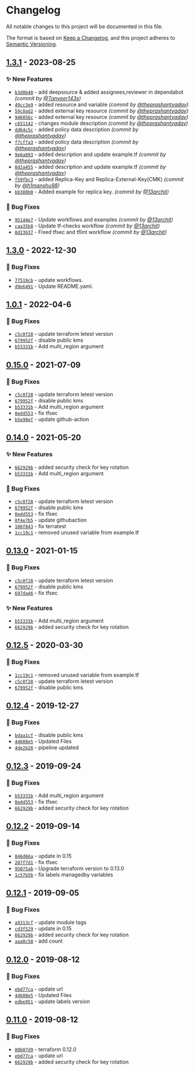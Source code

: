 # Changelog
All notable changes to this project will be documented in this file.

The format is based on [Keep a Changelog](https://keepachangelog.com/en/1.0.0/),
and this project adheres to [Semantic Versioning](https://semver.org/spec/v2.0.0.html).

## [1.3.1] - 2023-08-25
### :sparkles: New Features
- [`b3d8b40`](https://github.com/clouddrove/terraform-aws-kms/commit/b3d8b4021a72d8a758e20d15b56761b3337e0485) - add deepsource & added assignees,reviewer in dependabot *(commit by [@Tanveer143s](https://github.com/Tanveer143s))*
- [`49cc3e9`](https://github.com/clouddrove/terraform-aws-kms/commit/49cc3e9ce3936b509a95b4575cc9204dd924748f) - added resource and variable *(commit by [@theprashantyadav](https://github.com/theprashantyadav))*
- [`59c8ad2`](https://github.com/clouddrove/terraform-aws-kms/commit/59c8ad219d9583f58b5c108456b8e466c24a7b51) - added external key resource *(commit by [@theprashantyadav](https://github.com/theprashantyadav))*
- [`946056c`](https://github.com/clouddrove/terraform-aws-kms/commit/946056ccc160a35f860adf3383e621d69410d045) - added external key resource *(commit by [@theprashantyadav](https://github.com/theprashantyadav))*
- [`c651142`](https://github.com/clouddrove/terraform-aws-kms/commit/c651142bc29e3a29c7db56c8f524ad83cc9bd980) - changes module description *(commit by [@theprashantyadav](https://github.com/theprashantyadav))*
- [`dd64c5c`](https://github.com/clouddrove/terraform-aws-kms/commit/dd64c5c5f8d2cef2623858d26c603d0fe6992031) - added policy data description *(commit by [@theprashantyadav](https://github.com/theprashantyadav))*
- [`f7cffa3`](https://github.com/clouddrove/terraform-aws-kms/commit/f7cffa36d3a2d56b71987c461fe50f334bdd9161) - added policy data description *(commit by [@theprashantyadav](https://github.com/theprashantyadav))*
- [`9e6a893`](https://github.com/clouddrove/terraform-aws-kms/commit/9e6a893365d61465fd172e8b0188c5e51f55a316) - added description and update example.tf *(commit by [@theprashantyadav](https://github.com/theprashantyadav))*
- [`0d2a455`](https://github.com/clouddrove/terraform-aws-kms/commit/0d2a455de7526435bfa14f480692f9782e9f57c4) - added description and update example.tf *(commit by [@theprashantyadav](https://github.com/theprashantyadav))*
- [`f59fbc3`](https://github.com/clouddrove/terraform-aws-kms/commit/f59fbc375ebd5b50f4e7035c109aa664c80d06a3) - added Replica-Key and Replica-External-Key(CMK) *(commit by [@h1manshu98](https://github.com/h1manshu98))*
- [`bb380b0`](https://github.com/clouddrove/terraform-aws-kms/commit/bb380b0cb14bd0b85e34d6d18d6adccc0d23e557) - Added example for replica key. *(commit by [@13archit](https://github.com/13archit))*

### :bug: Bug Fixes
- [`95144e7`](https://github.com/clouddrove/terraform-aws-kms/commit/95144e7a4192733a2275ac849133c81218534652) - Update workflows and examples *(commit by [@13archit](https://github.com/13archit))*
- [`caa35b8`](https://github.com/clouddrove/terraform-aws-kms/commit/caa35b8899864631f08959d43d17d6b3d0a5611c) - Update tf-checks workflow *(commit by [@13archit](https://github.com/13archit))*
- [`0d23637`](https://github.com/clouddrove/terraform-aws-kms/commit/0d236376fb3bfabb24b56ac51d80d49a72c49d56) - Fixed tfsec and tflint workflow *(commit by [@13archit](https://github.com/13archit))*


## [1.3.0] - 2022-12-30
### :bug: Bug Fixes
- [`77519cb`](https://github.com/clouddrove/terraform-aws-kms/commit/77519cb4d997633fd5d1b90fd33cdd11f6da7676) - update workflows.
- [`d9e6491`](https://github.com/clouddrove/terraform-aws-kms/commit/d9e64911a2f67f8e599d7244cdce43dd24a3860b) - Update README.yaml.


## [1.0.1] - 2022-04-6
### :bug: Bug Fixes
- [`c5c0f28`](https://github.com/clouddrove/terraform-aws-kms/commit/c5c0f28b88d536ea6bec33a5f4787a8bfe4e1160) - update terraform letest version
- [`679952f`](https://github.com/clouddrove/terraform-aws-kms/commit/679952f21d9b36a4b429798783cc97917f0a4b59) - disable public kms
- [`b53331b`](https://github.com/clouddrove/terraform-aws-kms/commit/b53331b94764af6df017d0c9fc78e365ef603352) - Add multi_region argument


## [0.15.0] - 2021-07-09
### :bug: Bug Fixes
- [`c5c0f28`](https://github.com/clouddrove/terraform-aws-kms/commit/c5c0f28b88d536ea6bec33a5f4787a8bfe4e1160) - update terraform letest version
- [`679952f`](https://github.com/clouddrove/terraform-aws-kms/commit/679952f21d9b36a4b429798783cc97917f0a4b59) - disable public kms
- [`b53331b`](https://github.com/clouddrove/terraform-aws-kms/commit/b53331b94764af6df017d0c9fc78e365ef603352) - Add multi_region argument
- [`0edd553`](https://github.com/clouddrove/terraform-aws-kms/commit/0edd553af020fc45bd505b8e3c00e05cbeab9248) - fix tfsec
- [`b5e98ef`](https://github.com/clouddrove/terraform-aws-kms/commit/b5e98ef5e0fd95bf8a44e6598ea6b5ae58b1dbf9) - update github-action

## [0.14.0] - 2021-05-20
### :sparkles: New Features
- [`662929b`](https://github.com/clouddrove/terraform-aws-kms/commit/662929b9943147b77da8e2ee93578d423160148a) - added security check for key rotation
- [`b53331b`](https://github.com/clouddrove/terraform-aws-kms/commit/b53331b94764af6df017d0c9fc78e365ef603352) - Add multi_region argument


### :bug: Bug Fixes
- [`c5c0f28`](https://github.com/clouddrove/terraform-aws-kms/commit/c5c0f28b88d536ea6bec33a5f4787a8bfe4e1160) - update terraform letest version
- [`679952f`](https://github.com/clouddrove/terraform-aws-kms/commit/679952f21d9b36a4b429798783cc97917f0a4b59) - disable public kms
- [`0edd553`](https://github.com/clouddrove/terraform-aws-kms/commit/0edd553af020fc45bd505b8e3c00e05cbeab9248) - fix tfsec
- [`0f4e7b5`](https://github.com/clouddrove/terraform-aws-kms/commit/0f4e7b53d31e81e4a4f0ecdc61b5e77569dd6369) - update githubaction
- [`186f843`](https://github.com/clouddrove/terraform-aws-kms/commit/186f84360e43694e56de2241d4ecf55e7facc42e) - fix terratest
- [`1cc19c1`](https://github.com/clouddrove/terraform-aws-kms/commit/1cc19c1cf1484cf6f51ab749e3ac20fac5c5c021) - removed unused variable from example.tf

## [0.13.0] - 2021-01-15
### :bug: Bug Fixes
- [`c5c0f28`](https://github.com/clouddrove/terraform-aws-kms/commit/c5c0f28b88d536ea6bec33a5f4787a8bfe4e1160) - update terraform letest version
- [`679952f`](https://github.com/clouddrove/terraform-aws-kms/commit/679952f21d9b36a4b429798783cc97917f0a4b59) - disable public kms
- [`697da46`](https://github.com/clouddrove/terraform-aws-kms/commit/697da46e385cb4cf3c0e55f4f783f86f88f79365) - fix tfsec

### :sparkles: New Features
- [`b53331b`](https://github.com/clouddrove/terraform-aws-kms/commit/b53331b94764af6df017d0c9fc78e365ef603352) - Add multi_region argument
- [`662929b`](https://github.com/clouddrove/terraform-aws-kms/commit/662929b9943147b77da8e2ee93578d423160148a) - added security check for key rotation


## [0.12.5] - 2020-03-30
### :bug: Bug Fixes
- [`1cc19c1`](https://github.com/clouddrove/terraform-aws-kms/commit/1cc19c1cf1484cf6f51ab749e3ac20fac5c5c021) - removed unused variable from example.tf
- [`c5c0f28`](https://github.com/clouddrove/terraform-aws-kms/commit/c5c0f28b88d536ea6bec33a5f4787a8bfe4e11601) - update terraform letest version
- [`679952f`](https://github.com/clouddrove/terraform-aws-kms/commit/679952f21d9b36a4b429798783cc97917f0a4b59) - disable public kms


## [0.12.4] - 2019-12-27
### :bug: Bug Fixes
- [`bdaa1cf`](https://github.com/clouddrove/terraform-aws-kms/commit/bdaa1cfe2ac5e2cb533bbcba45b1dd41326d25da) - disable public kms
- [`44608e5`](https://github.com/clouddrove/terraform-aws-kms/commit/44608e5a75f77afdb365fbe5493ce1b1aa5c78d4) - Updated Files
- [`4de2b28`](https://github.com/clouddrove/terraform-aws-kms/commit/4de2b2888ed611085be1356de7ae3d86c34162dd) - pipeline updated

## [0.12.3] - 2019-09-24
### :bug: Bug Fixes
- [`b53331b`](https://github.com/clouddrove/terraform-aws-kms/commit/b53331b94764af6df017d0c9fc78e365ef603352) - Add multi_region argument
- [`0edd553`](https://github.com/clouddrove/terraform-aws-kms/commit/0edd553af020fc45bd505b8e3c00e05cbeab9248) - fix tfsec
- [`662929b`](https://github.com/clouddrove/terraform-aws-kms/commit/662929b9943147b77da8e2ee93578d423160148a) - added security check for key rotation

## [0.12.2] - 2019-09-14
### :bug: Bug Fixes
- [`846d66a`](https://github.com/clouddrove/terraform-aws-kms/commit/846d66a3eb6f73452d64e69397d796757cfb371f) - update in 0.15
- [`287f7d1`](https://github.com/clouddrove/terraform-aws-kms/commit/287f7d1cf6043a57cafe1b1fb8728690cddbe339) - fix tfsec
- [`95075ab`](https://github.com/clouddrove/terraform-aws-kms/commit/95075abf50a53a28e44a528a0b24431ac7933760) - Upgrade terraform version to 0.13.0
- [`1c57b5b`](https://github.com/clouddrove/terraform-aws-kms/commit/1c57b5bcfed1d2509d5d2ae966cb362804002907) - fix labels managedby variables


## [0.12.1] - 2019-09-05
### :bug: Bug Fixes
- [`a9313cf`](https://github.com/clouddrove/terraform-aws-kms/commit/a9313cf8fd5ab58bc917d54f2584c33ca8aa635d) - update module tags
- [`cd3f529`](https://github.com/clouddrove/terraform-aws-kms/commit/cd3f52989be9c81b59283dbc93e3e068dfcf8bf0) - update in 0.15
- [`662929b`](https://github.com/clouddrove/terraform-aws-kms/commit/662929b9943147b77da8e2ee93578d423160148a) - added security check for key rotation
- [`aaa0c58`](https://github.com/clouddrove/terraform-aws-kms/commit/aaa0c583fa4d47a9bad3c74b53e61651e22a675b) - add count

## [0.12.0] - 2019-08-12
### :bug: Bug Fixes
- [`ebd77ca`](https://github.com/clouddrove/terraform-aws-kms/commit/ebd77cade5ac2115515dc702bac5e353d502c4bb) - update url
- [`44608e5`](https://github.com/clouddrove/terraform-aws-kms/commit/44608e5a75f77afdb365fbe5493ce1b1aa5c78d4) - Updated Files
- [`edbe951`](https://github.com/clouddrove/terraform-aws-kms/commit/edbe951e7a788b018f444bc14822c5b3a9e4b684) - update labels version


## [0.11.0] - 2019-08-12
### :bug: Bug Fixes
- [`00b07d9`](https://github.com/clouddrove/terraform-aws-kms/commit/00b07d90b8740acd0a35fc1ed66099bb9d106a31) - terraform 0.12.0
- [`ebd77ca`](https://github.com/clouddrove/terraform-aws-kms/commit/ebd77cade5ac2115515dc702bac5e353d502c4bb) - update url
- [`662929b`](https://github.com/clouddrove/terraform-aws-kms/commit/662929b9943147b77da8e2ee93578d423160148a) - added security check for key rotation



[0.11.0]: https://github.com/clouddrove/terraform-aws-kms/compare/0.11.0...master
[0.12.0]: https://github.com/clouddrove/terraform-aws-kms/compare/0.11.0...0.12.0
[0.12.1]: https://github.com/clouddrove/terraform-aws-kms/compare/0.12.0...0.12.1
[0.12.2]: https://github.com/clouddrove/terraform-aws-kms/compare/0.12.1...0.12.2
[0.12.3]: https://github.com/clouddrove/terraform-aws-kms/compare/0.12.2...0.12.3
[0.12.4]: https://github.com/clouddrove/terraform-aws-kms/compare/0.12.3...0.12.4
[0.12.5]: https://github.com/clouddrove/terraform-aws-kms/compare/0.12.4...0.12.5
[0.13.0]: https://github.com/clouddrove/terraform-aws-kms/compare/0.12.5...0.13.0
[0.14.0]: https://github.com/clouddrove/terraform-aws-kms/compare/0.13.0...0.14.0
[0.15.0]: https://github.com/clouddrove/terraform-aws-kms/compare/0.14.0...0.15.0
[1.0.1]:  https://github.com/clouddrove/terraform-aws-kms/compare/0.15.0...1.0.1
[1.3.0]:  https://github.com/clouddrove/terraform-aws-kms/compare/1.0.1...1.3.0
[1.3.1]: https://github.com/clouddrove/terraform-aws-kms/compare/1.3.0...1.3.1